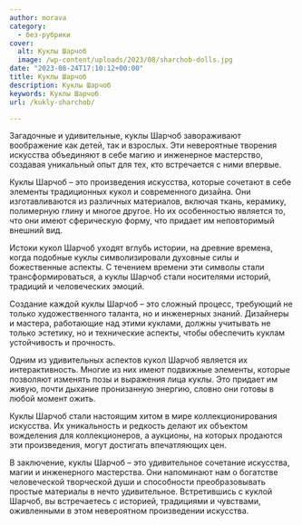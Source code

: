 ```yaml
---
author: morava
category:
  - без-рубрики
cover:
  alt: Куклы Шарчоб
  image: /wp-content/uploads/2023/08/sharchob-dolls.jpg
date: "2023-08-24T17:10:12+00:00"
title: Куклы Шарчоб
description: Куклы Шарчоб
keywords: Куклы Шарчоб
url: /kukly-sharchob/

---
```

Загадочные и удивительные, куклы Шарчоб завораживают воображение как детей, так и взрослых. Эти невероятные творения искусства объединяют в себе магию и инженерное мастерство, создавая уникальный опыт для тех, кто встречается с ними впервые.

Куклы Шарчоб – это произведения искусства, которые сочетают в себе элементы традиционных кукол и современного дизайна. Они изготавливаются из различных материалов, включая ткань, керамику, полимерную глину и многое другое. Но их особенностью является то, что они имеют сферическую форму, что придает им неповторимый внешний вид.

Истоки кукол Шарчоб уходят вглубь истории, на древние времена, когда подобные куклы символизировали духовные силы и божественные аспекты. С течением времени эти символы стали трансформироваться, а куклы Шарчоб стали носителями историй, традиций и человеческих эмоций.

Создание каждой куклы Шарчоб – это сложный процесс, требующий не только художественного таланта, но и инженерных знаний. Дизайнеры и мастера, работающие над этими куклами, должны учитывать не только эстетику, но и технические аспекты, чтобы обеспечить куклам устойчивость и прочность.

Одним из удивительных аспектов кукол Шарчоб является их интерактивность. Многие из них имеют подвижные элементы, которые позволяют изменять позы и выражения лица куклы. Это придает им живую, почти дыхание пронизанную энергию, словно они готовы в любой момент ожить.

Куклы Шарчоб стали настоящим хитом в мире коллекционирования искусства. Их уникальность и редкость делают их объектом вожделения для коллекционеров, а аукционы, на которых продаются эти произведения, могут достигать впечатляющих цен.

В заключение, куклы Шарчоб – это удивительное сочетание искусства, магии и инженерного мастерства. Они напоминают нам о богатстве человеческой творческой души и способности преобразовывать простые материалы в нечто удивительное. Встретившись с куклой Шарчоб, вы встречаетесь с историей, традициями и чувствами, оживленными в этом невероятном произведении искусства.
